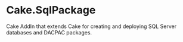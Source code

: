 # Cake.SqlPackage
Cake AddIn that extends Cake for creating and deploying SQL Server databases and DACPAC packages.